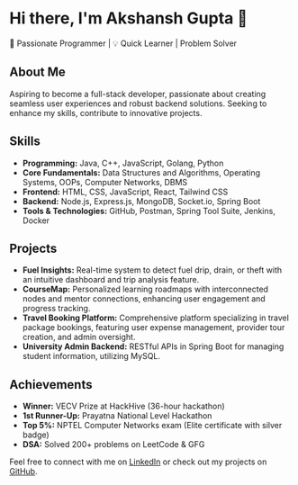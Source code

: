 
# Hi there, I'm Akshansh Gupta 👋

🚀 Passionate Programmer | 💡 Quick Learner | Problem Solver

## About Me
Aspiring to become a full-stack developer, passionate about creating seamless user experiences and robust backend solutions. Seeking to enhance my skills, contribute to innovative projects.

## Skills
- **Programming:** Java, C++, JavaScript, Golang, Python
- **Core Fundamentals:** Data Structures and Algorithms, Operating Systems, OOPs, Computer Networks, DBMS
- **Frontend:** HTML, CSS, JavaScript, React, Tailwind CSS
- **Backend:** Node.js, Express.js, MongoDB, Socket.io, Spring Boot
- **Tools & Technologies:** GitHub, Postman, Spring Tool Suite, Jenkins, Docker

## Projects
- **Fuel Insights:** Real-time system to detect fuel drip, drain, or theft with an intuitive dashboard and trip analysis feature.
- **CourseMap:** Personalized learning roadmaps with interconnected nodes and mentor connections, enhancing user engagement and progress tracking.
- **Travel Booking Platform:** Comprehensive platform specializing in travel package bookings, featuring user expense management, provider tour creation, and admin oversight.
- **University Admin Backend:** RESTful APIs in Spring Boot for managing student information, utilizing MySQL.

## Achievements
- **Winner:** VECV Prize at HackHive (36-hour hackathon)
- **1st Runner-Up:** Prayatna National Level Hackathon
- **Top 5%:** NPTEL Computer Networks exam (Elite certificate with silver badge)
- **DSA:** Solved 200+ problems on LeetCode & GFG

Feel free to connect with me on [LinkedIn](https://linkedin.com/in/akshanshgupta13) or check out my projects on [GitHub](https://github.com/akshanshdcode).
